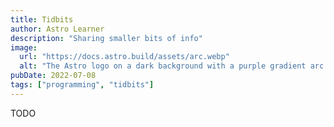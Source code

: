 ```yaml
---
title: Tidbits
author: Astro Learner
description: "Sharing smaller bits of info"
image:
  url: "https://docs.astro.build/assets/arc.webp"
  alt: "The Astro logo on a dark background with a purple gradient arc."
pubDate: 2022-07-08
tags: ["programming", "tidbits"]
---
```


TODO
